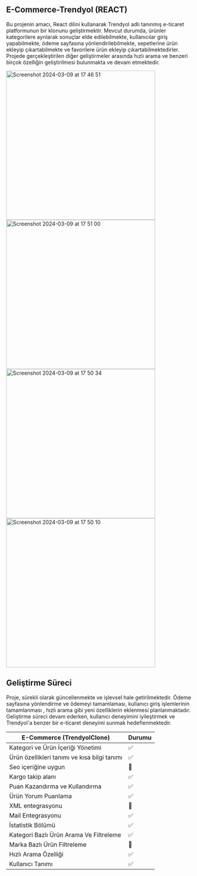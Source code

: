 ## E-Commerce-Trendyol (REACT)
Bu projenin amacı, React dilini kullanarak Trendyol adlı tanınmış e-ticaret platformunun bir klonunu geliştirmektir. Mevcut durumda, ürünler kategorilere ayrılarak sonuçlar elde edilebilmekte, kullanıcılar giriş yapabilmekte, ödeme sayfasına yönlendirilebilmekte, sepetlerine ürün ekleyip çıkartabilmekte ve favorilere ürün ekleyip çıkartabilmektedirler. Projede gerçekleştirilen diğer geliştirmeler arasında hızlı arama ve benzeri birçok özelliğin geliştirilmesi bulunmakta ve devam etmektedir.

<img width="400" alt="Screenshot 2024-03-09 at 17 46 51" src="https://github.com/uekrem/E-Commerce-Trendyol/assets/110349452/870f25a0-cb8c-40a4-9376-1f9b9112839b">
<img width="400" alt="Screenshot 2024-03-09 at 17 51 00" src="https://github.com/uekrem/E-Commerce-Trendyol/assets/110349452/d3aa9b5c-3e36-4812-b3be-5652d9684ae1">
<img width="400" alt="Screenshot 2024-03-09 at 17 50 34" src="https://github.com/uekrem/E-Commerce-Trendyol/assets/110349452/83552e0f-98bb-4a48-927d-5be351aa4f5e">
<img width="400" alt="Screenshot 2024-03-09 at 17 50 10" src="https://github.com/uekrem/E-Commerce-Trendyol/assets/110349452/fbab3419-83fb-4ce4-9355-f9fecd329df9">

## Geliştirme Süreci
Proje, sürekli olarak güncellenmekte ve işlevsel hale getirilmektedir. Ödeme sayfasına yönlendirme ve ödemeyi tamamlaması, kullanıcı giriş işlemlerinin tamamlanması , hızlı arama gibi yeni özelliklerin eklenmesi planlanmaktadır. Geliştirme süreci devam ederken, kullanıcı deneyimini iyileştirmek ve Trendyol'a benzer bir e-ticaret deneyimi sunmak hedeflenmektedir.


| E-Commerce (TrendyolClone)  | Durumu |
| -------------------------- | ------- |
| Kategori ve Ürün İçeriği Yönetimi |✅|
| Ürün özellikleri tanımı ve kısa bilgi tanımı |✅|
| Seo içeriğine uygun        |🔄|
| Kargo takip alanı          |✅|
| Puan Kazandırma ve Kullandırma |✅|
| Ürün Yorum Puanlama        |✅|
| XML entegrasyonu           |🔄|
| Mail Entegrasyonu          |✅|
| İstatistik Bölümü          |✅|
| Kategori Bazlı Ürün Arama Ve Filtreleme |✅|
| Marka Bazlı Ürün Filtreleme |🔄|
| Hızlı Arama Özelliği       |✅|
| Kullanıcı Tanımı |✅|
